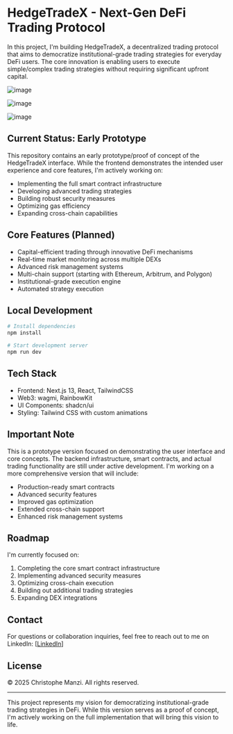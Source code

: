 # HedgeTradeX - Next-Gen DeFi Trading Protocol

In this project, I'm building HedgeTradeX, a decentralized trading protocol that aims to democratize institutional-grade trading strategies for everyday DeFi users. The core innovation is enabling users to execute simple/complex trading strategies without requiring significant upfront capital.

![image](https://github.com/user-attachments/assets/86f26476-b483-43c3-89e2-b95e8e6b5ee0)

![image](https://github.com/user-attachments/assets/2bd88308-e592-44e3-be0c-17a928d478d7)

![image](https://github.com/user-attachments/assets/19765318-cabc-4413-90c9-d03d33413601)


## Current Status: Early Prototype

This repository contains an early prototype/proof of concept of the HedgeTradeX interface. While the frontend demonstrates the intended user experience and core features, I'm actively working on:

- Implementing the full smart contract infrastructure
- Developing advanced trading strategies
- Building robust security measures
- Optimizing gas efficiency
- Expanding cross-chain capabilities

## Core Features (Planned)

- Capital-efficient trading through innovative DeFi mechanisms
- Real-time market monitoring across multiple DEXs
- Advanced risk management systems
- Multi-chain support (starting with Ethereum, Arbitrum, and Polygon)
- Institutional-grade execution engine
- Automated strategy execution

## Local Development

```bash
# Install dependencies
npm install

# Start development server
npm run dev
```

## Tech Stack

- Frontend: Next.js 13, React, TailwindCSS
- Web3: wagmi, RainbowKit
- UI Components: shadcn/ui
- Styling: Tailwind CSS with custom animations

## Important Note

This is a prototype version focused on demonstrating the user interface and core concepts. The backend infrastructure, smart contracts, and actual trading functionality are still under active development. I'm working on a more comprehensive version that will include:

- Production-ready smart contracts
- Advanced security features
- Improved gas optimization
- Extended cross-chain support
- Enhanced risk management systems

## Roadmap

I'm currently focused on:
1. Completing the core smart contract infrastructure
2. Implementing advanced security measures
3. Optimizing cross-chain execution
4. Building out additional trading strategies
5. Expanding DEX integrations

## Contact

For questions or collaboration inquiries, feel free to reach out to me on LinkedIn:
[[LinkedIn](https://www.linkedin.com/in/christophe-manzi)]

## License

© 2025 Christophe Manzi. All rights reserved.

---

This project represents my vision for democratizing institutional-grade trading strategies in DeFi. While this version serves as a proof of concept, I'm actively working on the full implementation that will bring this vision to life.
